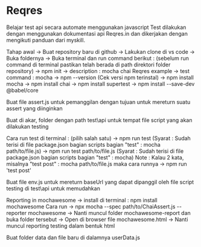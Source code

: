# Reqres
Belajar test api secara automate menggunakan javascript
Test dilakukan dengan menggunakan dokumentasi api Reqres.in
dan dikerjakan dengan mengikuti panduan dari myskill.

Tahap awal
-> Buat repository baru di github
-> Lakukan clone di vs code 
-> Buka foldernya
-> Buka terminal dan run command berikut : (sebelum run command di terminal pastikan telah berada di path direktori folder repository)
  -> npm init
    -> description : mocha chai Reqres example
    -> test command : mocha
  -> npm --version (Cek versi npm terinstal)
  -> npm install mocha
  -> npm install chai
  -> npm install supertest
  -> npm install --save-dev @babel/core

Buat file assert.js untuk pemanggilan dengan tujuan untuk mereturn suatu assert yang diinginkan

Buat di akar, folder dengan path test\api untuk tempat file script yang akan dilakukan testing

Cara run test di terminal : (pilih salah satu)
-> npm run test (Syarat : Sudah terisi di file package.json bagian scripts bagian "test" : mocha path/to/file.js)
-> npm run test path/to/file.js (Syarat : Sudah terisi di file package.json bagian scripts bagian "test" : mocha)
Note : Kalau 2 kata, misalnya "test post" : mocha path/to/file.js maka cara runnya -> npm run 'test post'

Buat file env.js untuk mereturn baseUrl yang dapat dipanggil oleh file script testing di test\api untuk memudahkan

Reporting in mochawesome 
-> install di terminal : npm install mochawesome
Cara run
-> npx mocha --spec path/to/ChaiAssert.js --reporter mochawesome
-> Nanti muncul folder mochawesome-report dan buka folder tersebut
-> Open di browser file mochawesome.html
-> Nanti muncul reporting testing dalam bentuk html

Buat folder data dan file baru di dalamnya userData.js
